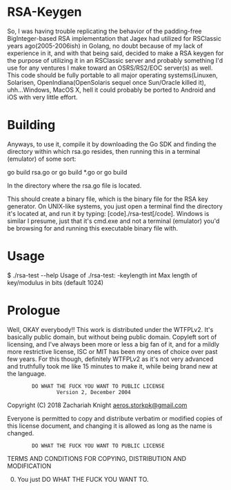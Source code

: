 # RSA-Keygen
So, I was having trouble replicating the behavior of the padding-free BigInteger-based RSA implementation that Jagex had utilized for RSClassic years ago(2005-2006ish) in Golang, no doubt because of my lack of experience in it, and with that being said, decided to make a RSA keygen for the purpose of utilizing  it in an RSClassic server and probably something I'd use for any ventures I make toward an OSRS/RS2/EOC server(s) as well.  This code should be fully portable to all major operating systems(Linuxen, Solarisen, OpenIndiana(OpenSolaris sequel once Sun/Oracle killed it), uhh...Windows, MacOS X, hell it could probably be ported to Android and iOS with very little effort.

# Building
Anyways, to use it, compile it by downloading the Go SDK and finding the directory within which rsa.go resides, then running this in a terminal (emulator) of some sort: 

go build rsa.go
or
go build *.go
or
go build

In the directory where the rsa.go file is located.

This should create a binary file, which is the binary file for the RSA key generator.  On UNIX-like systems, you just open a terminal find the directory it's located at, and run it by typing: [code]./rsa-test[/code].  Windows is similar I presume, just that it's cmd.exe and not a terminal (emulator) you'd be browsing for and running this executable binary file with.

# Usage
$ ./rsa-test --help
Usage of ./rsa-test:
  -keylength int
    	Max length of key/modulus in bits (default 1024)

# Prologue
Well, OKAY everybody!!  This work is distributed under the WTFPLv2.  It's basically public domain, but without being public domain.  Copyleft sort of licensing, and I've always been more or less a big fan of it, and for a mildly more restrictive license, ISC or MIT has been my ones of choice over past few years.  For this though, definitely WTFPLv2 as it's not very advanced and truthfully took me like 15 minutes to make it, while being brand new at the language.


            DO WHAT THE FUCK YOU WANT TO PUBLIC LICENSE
                    Version 2, December 2004

 Copyright (C) 2018 Zachariah Knight <aeros.storkpk@gmail.com>

 Everyone is permitted to copy and distribute verbatim or modified
 copies of this license document, and changing it is allowed as long
 as the name is changed.

            DO WHAT THE FUCK YOU WANT TO PUBLIC LICENSE
   TERMS AND CONDITIONS FOR COPYING, DISTRIBUTION AND MODIFICATION

  0. You just DO WHAT THE FUCK YOU WANT TO.
